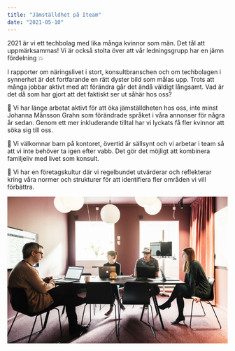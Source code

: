 ```yaml
---
title: "Jämställdhet på Iteam"
date: "2021-05-10"
---
```


2021 är vi ett techbolag med lika många kvinnor som män. Det tål att uppmärksammas! Vi är också stolta över att vår ledningsgrupp har en jämn fördelning 💥

I rapporter om näringslivet i stort, konsultbranschen och om techbolagen i synnerhet är det fortfarande en rätt dyster bild som målas upp. Trots att många jobbar aktivt med att förändra går det ändå väldigt långsamt. Vad är det då som har gjort att det faktiskt ser ut såhär hos oss?

📃 Vi har länge arbetat aktivt för att öka jämställdheten hos oss, inte minst Johanna Månsson Grahn som förändrade språket i våra annonser för några år sedan. Genom ett mer inkluderande tilltal har vi lyckats få fler kvinnor att söka sig till oss.

🚸 Vi välkomnar barn på kontoret, övertid är sällsynt och vi arbetar i team så att vi inte behöver ta igen efter vabb. Det gör det möjligt att kombinera familjeliv med livet som konsult.

🤔 Vi har en företagskultur där vi regelbundet utvärderar och reflekterar kring våra normer och strukturer för att identifiera fler områden vi vill förbättra.

<img src='../../assets/image/jpeg/lovelacemote.jpeg'/>
